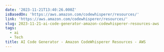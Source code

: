 ```yaml
---
date: '2023-11-21T13:40:26.000Z'
isBasedOn: 'https://aws.amazon.com/codewhisperer/resources/'
link: 'https://aws.amazon.com/codewhisperer/resources/'
slug: 2023-11-21-ai-code-generator-amazon-codewhisperer-resources-aws
tags:
  - ai
  - Tech
title: AI Code Generator - Amazon CodeWhisperer Resources - AWS
---
```


